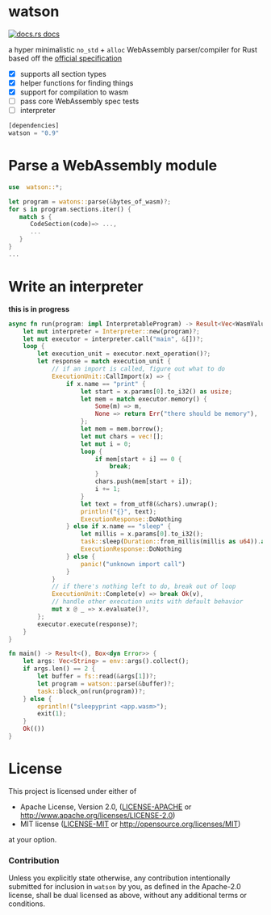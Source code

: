# watson

<a href="https://docs.rs/watson"><img src="https://img.shields.io/badge/docs-latest-blue.svg?style=flat-square" alt="docs.rs docs" /></a>

a hyper minimalistic `no_std` + `alloc` WebAssembly parser/compiler for Rust based off the [official specification](https://webassembly.github.io/spec/core/index.html)

- [X] supports all section types
- [X] helper functions for finding things
- [x] support for compilation to wasm
- [ ] pass core WebAssembly spec tests
- [ ] interpreter

```rust
[dependencies]
watson = "0.9"
```

# Parse a WebAssembly module

```rust
use  watson::*;

let program = watons::parse(&bytes_of_wasm)?;
for s in program.sections.iter() {
   match s {
      CodeSection(code)=> ...,
      ...
   }
}
...
```

# Write an interpreter

**this is in progress**

```rust
async fn run(program: impl InterpretableProgram) -> Result<Vec<WasmValue>, &'static str> {
    let mut interpreter = Interpreter::new(program)?;
    let mut executor = interpreter.call("main", &[])?;
    loop {
        let execution_unit = executor.next_operation()?;
        let response = match execution_unit {
            // if an import is called, figure out what to do
            ExecutionUnit::CallImport(x) => {
                if x.name == "print" {
                    let start = x.params[0].to_i32() as usize;
                    let mem = match executor.memory() {
                        Some(m) => m,
                        None => return Err("there should be memory"),
                    };
                    let mem = mem.borrow();
                    let mut chars = vec![];
                    let mut i = 0;
                    loop {
                        if mem[start + i] == 0 {
                            break;
                        }
                        chars.push(mem[start + i]);
                        i += 1;
                    }
                    let text = from_utf8(&chars).unwrap();
                    println!("{}", text);
                    ExecutionResponse::DoNothing
                } else if x.name == "sleep" {
                    let millis = x.params[0].to_i32();
                    task::sleep(Duration::from_millis(millis as u64)).await;
                    ExecutionResponse::DoNothing
                } else {
                    panic!("unknown import call")
                }
            }
            // if there's nothing left to do, break out of loop
            ExecutionUnit::Complete(v) => break Ok(v),
            // handle other execution units with default behavior
            mut x @ _ => x.evaluate()?,
        };
        executor.execute(response)?;
    }
}

fn main() -> Result<(), Box<dyn Error>> {
    let args: Vec<String> = env::args().collect();
    if args.len() == 2 {
        let buffer = fs::read(&args[1])?;
        let program = watson::parse(&buffer)?;
        task::block_on(run(program))?;
    } else {
        eprintln!("sleepyprint <app.wasm>");
        exit(1);
    }
    Ok(())
}
```

# License

This project is licensed under either of

 * Apache License, Version 2.0, ([LICENSE-APACHE](LICENSE-APACHE) or
   http://www.apache.org/licenses/LICENSE-2.0)
 * MIT license ([LICENSE-MIT](LICENSE-MIT) or
   http://opensource.org/licenses/MIT)

at your option.

### Contribution

Unless you explicitly state otherwise, any contribution intentionally submitted
for inclusion in `watson` by you, as defined in the Apache-2.0 license, shall be
dual licensed as above, without any additional terms or conditions.
